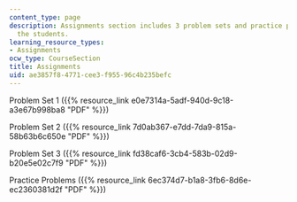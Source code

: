 ```yaml
---
content_type: page
description: Assignments section includes 3 problem sets and practice problems for
  the students.
learning_resource_types:
- Assignments
ocw_type: CourseSection
title: Assignments
uid: ae3857f8-4771-cee3-f955-96c4b235befc
---
```


Problem Set 1 ({{% resource_link e0e7314a-5adf-940d-9c18-a3e67b998ba8 "PDF" %}})

Problem Set 2 ({{% resource_link 7d0ab367-e7dd-7da9-815a-58b63b6c650e "PDF" %}})

Problem Set 3 ({{% resource_link fd38caf6-3cb4-583b-02d9-b20e5e02c7f9 "PDF" %}})

Practice Problems ({{% resource_link 6ec374d7-b1a8-3fb6-8d6e-ec2360381d2f "PDF" %}})